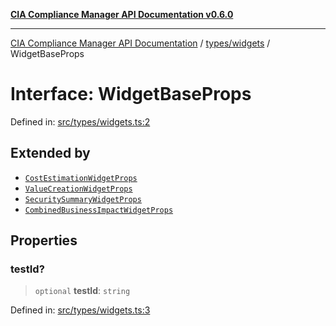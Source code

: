 [**CIA Compliance Manager API Documentation v0.6.0**](../../../README.md)

***

[CIA Compliance Manager API Documentation](../../../modules.md) / [types/widgets](../README.md) / WidgetBaseProps

# Interface: WidgetBaseProps

Defined in: [src/types/widgets.ts:2](https://github.com/Hack23/cia-compliance-manager/blob/32fe683007dd7fe1aa6b244d2353e60fab4f51de/src/types/widgets.ts#L2)

## Extended by

- [`CostEstimationWidgetProps`](CostEstimationWidgetProps.md)
- [`ValueCreationWidgetProps`](ValueCreationWidgetProps.md)
- [`SecuritySummaryWidgetProps`](SecuritySummaryWidgetProps.md)
- [`CombinedBusinessImpactWidgetProps`](CombinedBusinessImpactWidgetProps.md)

## Properties

### testId?

> `optional` **testId**: `string`

Defined in: [src/types/widgets.ts:3](https://github.com/Hack23/cia-compliance-manager/blob/32fe683007dd7fe1aa6b244d2353e60fab4f51de/src/types/widgets.ts#L3)
